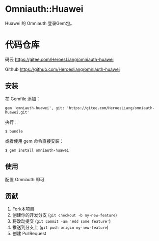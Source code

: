 # Omniauth::Huawei

Huawei 的 Omniauth 登录Gem包。

# 代码仓库

码云 https://gitee.com/HeroesLiang/omniauth-huawei

Github https://github.com/Heroesliang/omniauth-huawei

## 安装

在 Gemfile 添加：

    gem 'omniauth-huawei', git: 'https://gitee.com/HeroesLiang/omniauth-huawei.git'

执行：

    $ bundle

或者使用 gem 命令直接安装：

    $ gem install omniauth-huawei

## 使用

配置 Omniauth 即可

## 贡献

1. Fork本项目
2. 创建你的开发分支 (`git checkout -b my-new-feature`)
3. 将改动提交 (`git commit -am 'Add some feature'`)
4. 推送到分支上 (`git push origin my-new-feature`)
5. 创建 PullRequest